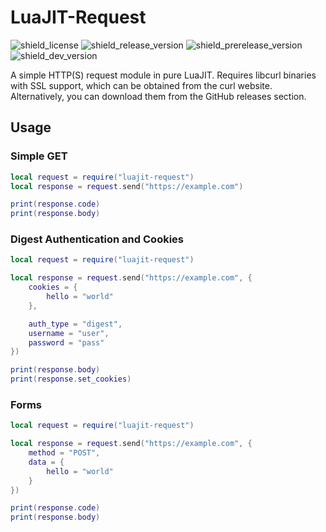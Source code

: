 # LuaJIT-Request
![shield_license]
![shield_release_version]
![shield_prerelease_version]
![shield_dev_version]

A simple HTTP(S) request module in pure LuaJIT. Requires libcurl binaries with SSL support, which can be obtained from the curl website. Alternatively, you can download them from the GitHub releases section.

## Usage

### Simple GET
```lua
local request = require("luajit-request")
local response = request.send("https://example.com")

print(response.code)
print(response.body)
```

### Digest Authentication and Cookies
```lua
local request = require("luajit-request")

local response = request.send("https://example.com", {
	cookies = {
		hello = "world"
	},

	auth_type = "digest",
	username = "user",
	password = "pass"
})

print(response.body)
print(response.set_cookies)
```

### Forms
```lua
local request = require("luajit-request")

local response = request.send("https://example.com", {
	method = "POST",
	data = {
		hello = "world"
	}
})

print(response.code)
print(response.body)
```

[shield_license]: https://img.shields.io/badge/license-zlib/libpng-333333.svg?style=flat-square
[shield_release_version]: https://img.shields.io/badge/release-2.2.0-brightgreen.svg?style=flat-square
[shield_prerelease_version]: https://img.shields.io/badge/prerelease-none-lightgrey.svg?style=flat-square
[shield_dev_version]: https://img.shields.io/badge/in_development-none-lightgrey.svg?style=flat-square